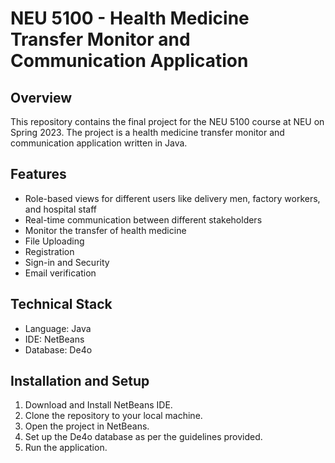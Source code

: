 # NEU 5100 - Health Medicine Transfer Monitor and Communication Application

## Overview

This repository contains the final project for the NEU 5100 course at NEU on Spring 2023. The project is a health medicine transfer monitor and communication application written in Java.

## Features

- Role-based views for different users like delivery men, factory workers, and hospital staff
- Real-time communication between different stakeholders
- Monitor the transfer of health medicine
- File Uploading
- Registration
- Sign-in and Security
- Email verification

## Technical Stack

- Language: Java
- IDE: NetBeans
- Database: De4o

## Installation and Setup

1. Download and Install NetBeans IDE.
2. Clone the repository to your local machine.
3. Open the project in NetBeans.
4. Set up the De4o database as per the guidelines provided.
5. Run the application.
